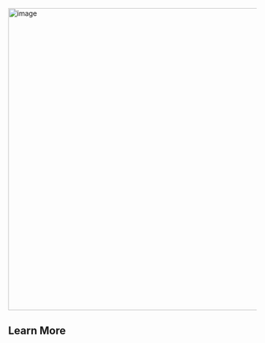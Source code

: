 

<img width="613" alt="image" src="https://user-images.githubusercontent.com/102340541/185039955-97567f0c-6a09-47ae-895b-87dc64f34d36.png">

## Learn More
